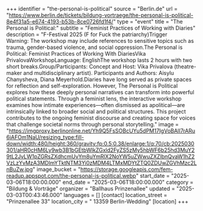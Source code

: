 +++
identifier = "the-personal-is-political"
source = "Berlin.de"
url = "https://www.berlin.de/tickets/bildung-vortraege/the-personal-is-political-8e4f31a5-e674-4193-b53b-8ce0726fd1f4/"
type = "event"
title = "The Personal is Political:"
subtitle = "Feminist Practices of Working with Diaries"
description = "F-Festival 2025 (F for Fuck the patriarchy)Trigger Warning: The workshop may include references to sensitive topics such as trauma, gender-based violence, and social oppression.The Personal is Political: Feminist Practices of Working With DiariesVika PrivalovaWorkshopLanguage: EnglishThe workshop lasts 2 hours with two short breaks.Group/Participants: Concept and Host: Vika Privalova (theatre-maker and multidisciplinary artist). Participants and Authors: Aisylu Chanysheva, Diana Meyerhold.Diaries have long served as private spaces for reflection and self-exploration. However, The Personal is Political explores how these deeply personal narratives can transform into powerful political statements. Through a feminist lens, the interactive workshop examines how intimate experiences—often dismissed as apolitical—are intrinsically linked to broader social and political structures. This project contributes to the ongoing feminist discourse and creating space for voices that challenge societal norms through personal storytelling."
image = "https://imgproxy.berlinonline.net/Yh9Q5FsSOBcUYu5dPM17IgVoBAlI7rARu6iAFOm1NaU/resizing_type:fill-down/width:480/height:360/gravity:fp:0.5:0.38/enlarge:1/q:70/cb:2025030301/aHR0cHM6Ly9wb3B1bGEtbWlkZGxld2FyZS5zMy5hbWF6b25hd3MuY29tL2JvLW1pZGRsZXdhcmUvYm8uYmRlX2NoYW5uZWwuZXZlbnQvaW1hZ2VzLzYvMzA3MDlmYTktNTM3Yi0zMDM4LTMxMDYtZTQ0ZDUwZGVhMzc2LnBuZw.jpg"
image_bucket = "https://storage.googleapis.com/fem-readup.appspot.com/the-personal-is-political.webp"
start_date = "2025-03-06T18:00:00.000"
end_date = "2025-03-06T18:00:00.000"
category = "Bildung & Vorträge"
organizer = "Ballhaus Prinzenallee"
updated = "2025-03-03T00:43:46.000"
languages = []
[contact]
location_street = "Prinzenallee 33"
location_city = " 13359 Berlin-Wedding"
[location]
+++